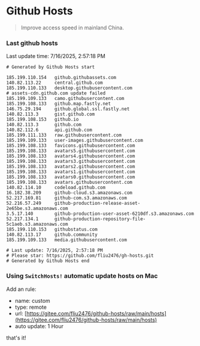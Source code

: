 # Github Hosts

> Improve access speed in mainland China.

### Last github hosts

Last update time: 7/16/2025, 2:57:18 PM

```base
# Generated by Github Hosts start 

185.199.110.154   github.githubassets.com
140.82.113.22     central.github.com
185.199.110.133   desktop.githubusercontent.com
# assets-cdn.github.com update failed
185.199.109.133   camo.githubusercontent.com
185.199.108.133   github.map.fastly.net
146.75.29.194     github.global.ssl.fastly.net
140.82.113.3      gist.github.com
185.199.108.153   github.io
140.82.113.3      github.com
140.82.112.6      api.github.com
185.199.111.133   raw.githubusercontent.com
185.199.109.133   user-images.githubusercontent.com
185.199.108.133   favicons.githubusercontent.com
185.199.108.133   avatars5.githubusercontent.com
185.199.108.133   avatars4.githubusercontent.com
185.199.108.133   avatars3.githubusercontent.com
185.199.108.133   avatars2.githubusercontent.com
185.199.108.133   avatars1.githubusercontent.com
185.199.108.133   avatars0.githubusercontent.com
185.199.108.133   avatars.githubusercontent.com
140.82.114.10     codeload.github.com
16.182.38.209     github-cloud.s3.amazonaws.com
52.217.169.81     github-com.s3.amazonaws.com
52.216.57.249     github-production-release-asset-2e65be.s3.amazonaws.com
3.5.17.140        github-production-user-asset-6210df.s3.amazonaws.com
52.217.134.1      github-production-repository-file-5c1aeb.s3.amazonaws.com
185.199.110.153   githubstatus.com
140.82.113.17     github.community
185.199.109.133   media.githubusercontent.com

# Last update: 7/16/2025, 2:57:18 PM
# Please star: https://github.com/fliu2476/gh-hosts.git
# Generated by Github Hosts end
```

### Using `SwitchHosts!` automatic update hosts on Mac
Add an rule:
- name: custom
- type: remote
- url: [https://gitee.com/fliu2476/github-hosts/raw/main/hosts](https://gitee.com/fliu2476/github-hosts/raw/main/hosts)
- auto update: 1 Hour

that's it!


